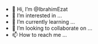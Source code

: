 - 👋 Hi, I’m @IbrahimEzat
- 👀 I’m interested in ...
- 🌱 I’m currently learning ...
- 💞️ I’m looking to collaborate on ...
- 📫 How to reach me ...

<!---
IbrahimEzat/IbrahimEzat is a ✨ special ✨ repository because its `README.md` (this file) appears on your GitHub profile.
You can click the Preview link to take a look at your changes.
--->
